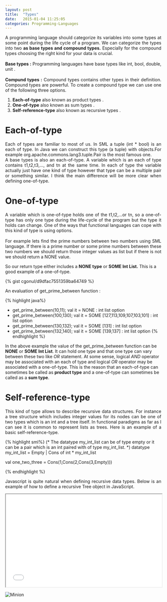 ```yaml
---
layout: post
title:  "Types"
date:   2015-01-04 11:25:05
categories: Programming-Languages
---
```

<p align="justify">
A programming language should categorize its variables into some types at some point during 
the life cycle of a program. 
We can categorize the types into two <strong> as base types and compound types.</strong> 
Especially for the compound types choosing the right kind for your data is crucial.
<br>
<br>
<strong>Base types :</strong> Programming languages have base types like int, bool, double, unit .
<br>
<br>
<strong>Compund types :</strong> Compound types contains other types in their definition. 
Compound types are powerful. To create a compound type we can use one of the following three options.
<br>
</p>

1. __Each-of-type__ also known as product types . 
2. __One-of-type__ also known as sum types . 
3. __Self-reference-type__ also known as  recursive types . 

# Each-of-type #
<p align="justify">
Each of types are familiar to most of us. In SML a tuple (int * bool) is an each of type. In Java we can 
construct this type (a tuple) with objects.For example org.apache.commons.lang3.tuple.Pair<L,R> is the most 
famous one. 
<br>
A base types is also an each-of-type. 
A variable which is an each of type contains t1,t2,t3,..., and tn at the same time.
In each of type the variable actually just have one kind of type however that type can be a multiple pair 
or something similar. I think the main difference will be more clear when defining one-of-type.
</p>

# One-of-type #
<p align="justify">
A variable which is one-of-type holds one of the t1,t2,...or tn, so a one-of-type has only one type 
during the life-cycle of the program but the type it holds can change. One of the ways that functional languages can cope
with this kind of type is using options. 
<br>
<br>
For example lets find the prime numbers between two numbers using SML language. If there is 
a prime number or some prime numbers between these two numbers we should return those integer values 
as list but if there is not we should return a NONE value. 
</p>

So our return type either includes a __NONE type__  or __SOME Int List.__ 
This is a good example of a one-of-type.

{% gist cgonul/d9dfac7551359ba64749 %}

An evaluation of get_prime_between function :

{% highlight  java%}
- get_prime_between(10,11);
val it = NONE : int list option
- get_prime_between(100,130);
val it = SOME [127,113,109,107,103,101] : int list option
- get_prime_between(130,132);
val it = SOME [131] : int list option
- get_prime_between(132,140);
val it = SOME [139,137] : int list option
{% endhighlight %}

In the above example the value of the get_prime_between function can be __NONE__ or __SOME Int List__. 
It can hold one type and that one type can vary between these two like _OR_ statement.
At some sense, logical _AND_ operator may be associated with an each of type and logical _OR_ operator 
may be associated with a one-of-type. This is the reason that an each-of-type can sometimes be called as 
__product type__ and a one-of-type can sometimes be called as a __sum type__.

# Self-reference-type #
<p align="justify">
This kind of type allows to describe recursive data structures. For instance a tree structure
which includes integer values for its nodes can be one of two types which is an int and
a tree itself. In functional paradigms as far as I can see it is common to represent lists
as trees. Here is an example of a basic self-reference-type.  
</p>

{% highlight  sml%}
(*
The datatype my_int_list can be of type empty or it can be a pair which is an int 
paired with of type my_int_list.
*)
datatype my_int_list = Empty | Cons of int * my_int_list
					 
val one_two_three = Cons(1,Cons(2,Cons(3,Empty)))

{% endhighlight %}

<p align="justify">
Javascript is quite natural when defining recursive data types. Below is an example of how to define 
a recursive Tree object in JavaScript.
</p>

<iframe width="100%" height="300" src="//embed.plnkr.co/tjEN3j8i0uzULbhWPZmI/script.js" allowfullscreen="allowfullscreen" frameborder="1"></iframe>


![Minion](http://octodex.github.com/images/minion.png)